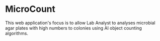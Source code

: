# MicroCount
 This web application's focus is to allow Lab Analyst to analyses microbial agar plates with high numbers to colonies using AI object counting algorithms.
